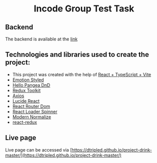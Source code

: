<h1 align="center">Incode Group Test Task</h1>
<h2 align="center">

## Backend

The backend is available at the [link](https://github.com/DTripleD/incode-group-server)

## Technologies and libraries used to create the project:

- This project was created with the help of [React + TypeScript + Vite](https://github.com/vitejs/vite)
- [Emotion Styled](https://emotion.sh/docs/introduction)
- [Hello Pangea DnD](https://dnd.hellopangea.com/?path=/story/welcome--page)
- [Redux Toolkit](https://redux-toolkit.js.org)
- [Axios](https://axios-http.com/ru/docs/intro)
- [Lucide React](https://lucide.dev/guide/packages/lucide-react)
- [React Router Dom](https://reactrouter.com/en/main)
- [React Loader Spinner](https://mhnpd.github.io/react-loader-spinner/)
- [Modern Normalize](https://github.com/sindresorhus/modern-normalize)
- [react-redux](https://react-redux.js.org/)

## Live page

Live page can be accessed via [https://dtripled.github.io/project-drink-master/](https://dtripled.github.io/project-drink-master/)
